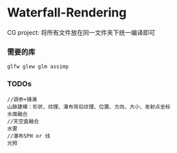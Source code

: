 # Waterfall-Rendering
CG project: 将所有文件放在同一文件夹下统一编译即可
### 需要的库
```glfw glew glm assimp```

### TODOs
```
//调参+铺满
山脉建模：形状、纹理、瀑布背后纹理、位置、方向、大小、发射点坐标
水面融合
//天空盒融合
水雾
//瀑布SPH or 线
光照
```



